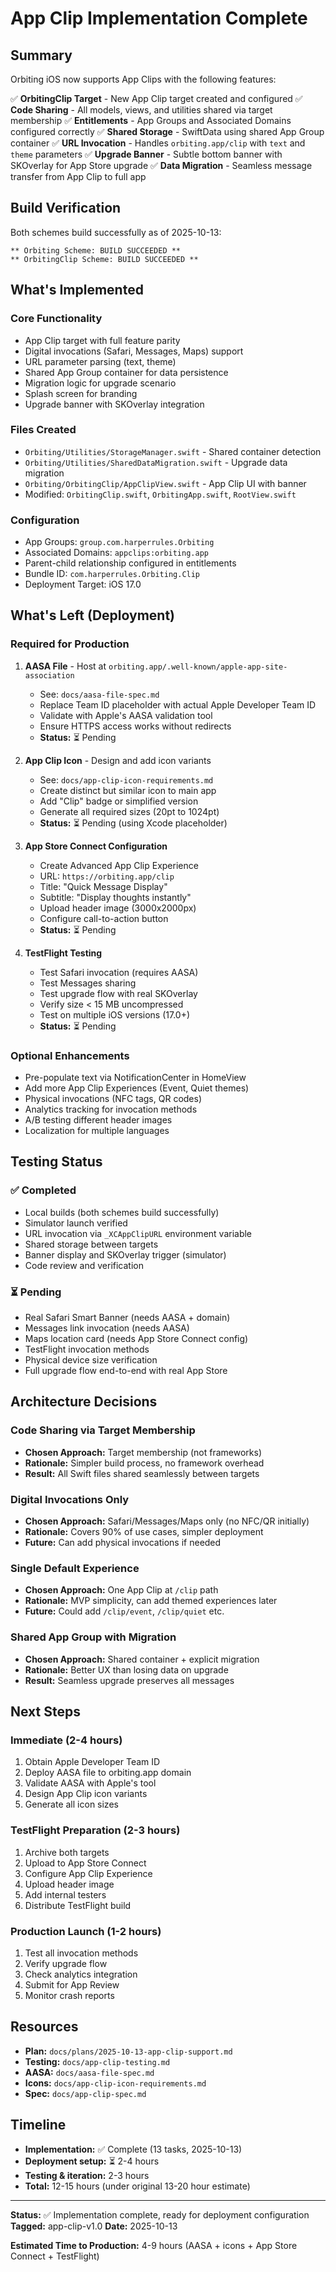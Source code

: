 # App Clip Implementation Complete

## Summary

Orbiting iOS now supports App Clips with the following features:

✅ **OrbitingClip Target** - New App Clip target created and configured
✅ **Code Sharing** - All models, views, and utilities shared via target membership
✅ **Entitlements** - App Groups and Associated Domains configured correctly
✅ **Shared Storage** - SwiftData using shared App Group container
✅ **URL Invocation** - Handles `orbiting.app/clip` with `text` and `theme` parameters
✅ **Upgrade Banner** - Subtle bottom banner with SKOverlay for App Store upgrade
✅ **Data Migration** - Seamless message transfer from App Clip to full app

## Build Verification

Both schemes build successfully as of 2025-10-13:

```
** Orbiting Scheme: BUILD SUCCEEDED **
** OrbitingClip Scheme: BUILD SUCCEEDED **
```

## What's Implemented

### Core Functionality
- App Clip target with full feature parity
- Digital invocations (Safari, Messages, Maps) support
- URL parameter parsing (text, theme)
- Shared App Group container for data persistence
- Migration logic for upgrade scenario
- Splash screen for branding
- Upgrade banner with SKOverlay integration

### Files Created
- `Orbiting/Utilities/StorageManager.swift` - Shared container detection
- `Orbiting/Utilities/SharedDataMigration.swift` - Upgrade data migration
- `Orbiting/OrbitingClip/AppClipView.swift` - App Clip UI with banner
- Modified: `OrbitingClip.swift`, `OrbitingApp.swift`, `RootView.swift`

### Configuration
- App Groups: `group.com.harperrules.Orbiting`
- Associated Domains: `appclips:orbiting.app`
- Parent-child relationship configured in entitlements
- Bundle ID: `com.harperrules.Orbiting.Clip`
- Deployment Target: iOS 17.0

## What's Left (Deployment)

### Required for Production

1. **AASA File** - Host at `orbiting.app/.well-known/apple-app-site-association`
   - See: `docs/aasa-file-spec.md`
   - Replace Team ID placeholder with actual Apple Developer Team ID
   - Validate with Apple's AASA validation tool
   - Ensure HTTPS access works without redirects
   - **Status:** ⏳ Pending

2. **App Clip Icon** - Design and add icon variants
   - See: `docs/app-clip-icon-requirements.md`
   - Create distinct but similar icon to main app
   - Add "Clip" badge or simplified version
   - Generate all required sizes (20pt to 1024pt)
   - **Status:** ⏳ Pending (using Xcode placeholder)

3. **App Store Connect Configuration**
   - Create Advanced App Clip Experience
   - URL: `https://orbiting.app/clip`
   - Title: "Quick Message Display"
   - Subtitle: "Display thoughts instantly"
   - Upload header image (3000x2000px)
   - Configure call-to-action button
   - **Status:** ⏳ Pending

4. **TestFlight Testing**
   - Test Safari invocation (requires AASA)
   - Test Messages sharing
   - Test upgrade flow with real SKOverlay
   - Verify size < 15 MB uncompressed
   - Test on multiple iOS versions (17.0+)
   - **Status:** ⏳ Pending

### Optional Enhancements
- Pre-populate text via NotificationCenter in HomeView
- Add more App Clip Experiences (Event, Quiet themes)
- Physical invocations (NFC tags, QR codes)
- Analytics tracking for invocation methods
- A/B testing different header images
- Localization for multiple languages

## Testing Status

### ✅ Completed
- Local builds (both schemes build successfully)
- Simulator launch verified
- URL invocation via `_XCAppClipURL` environment variable
- Shared storage between targets
- Banner display and SKOverlay trigger (simulator)
- Code review and verification

### ⏳ Pending
- Real Safari Smart Banner (needs AASA + domain)
- Messages link invocation (needs AASA)
- Maps location card (needs App Store Connect config)
- TestFlight invocation methods
- Physical device size verification
- Full upgrade flow end-to-end with real App Store

## Architecture Decisions

### Code Sharing via Target Membership
- **Chosen Approach:** Target membership (not frameworks)
- **Rationale:** Simpler build process, no framework overhead
- **Result:** All Swift files shared seamlessly between targets

### Digital Invocations Only
- **Chosen Approach:** Safari/Messages/Maps only (no NFC/QR initially)
- **Rationale:** Covers 90% of use cases, simpler deployment
- **Future:** Can add physical invocations if needed

### Single Default Experience
- **Chosen Approach:** One App Clip at `/clip` path
- **Rationale:** MVP simplicity, can add themed experiences later
- **Future:** Could add `/clip/event`, `/clip/quiet` etc.

### Shared App Group with Migration
- **Chosen Approach:** Shared container + explicit migration
- **Rationale:** Better UX than losing data on upgrade
- **Result:** Seamless upgrade preserves all messages

## Next Steps

### Immediate (2-4 hours)
1. Obtain Apple Developer Team ID
2. Deploy AASA file to orbiting.app domain
3. Validate AASA with Apple's tool
4. Design App Clip icon variants
5. Generate all icon sizes

### TestFlight Preparation (2-3 hours)
1. Archive both targets
2. Upload to App Store Connect
3. Configure App Clip Experience
4. Upload header image
5. Add internal testers
6. Distribute TestFlight build

### Production Launch (1-2 hours)
1. Test all invocation methods
2. Verify upgrade flow
3. Check analytics integration
4. Submit for App Review
5. Monitor crash reports

## Resources

- **Plan:** `docs/plans/2025-10-13-app-clip-support.md`
- **Testing:** `docs/app-clip-testing.md`
- **AASA:** `docs/aasa-file-spec.md`
- **Icons:** `docs/app-clip-icon-requirements.md`
- **Spec:** `docs/app-clip-spec.md`

## Timeline

- **Implementation:** ✅ Complete (13 tasks, 2025-10-13)
- **Deployment setup:** ⏳ 2-4 hours
- **Testing & iteration:** 2-3 hours
- **Total:** 12-15 hours (under original 13-20 hour estimate)

---

**Status:** ✅ Implementation complete, ready for deployment configuration
**Tagged:** app-clip-v1.0
**Date:** 2025-10-13

**Estimated Time to Production:** 4-9 hours (AASA + icons + App Store Connect + TestFlight)
